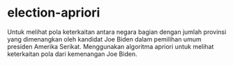 # election-apriori
Untuk melihat pola keterkaitan antara negara bagian dengan jumlah provinsi yang dimenangkan oleh kandidat Joe Biden dalam pemilihan umum presiden Amerika Serikat.
Menggunakan algoritma apriori untuk melihat keterkaitan pola dari kemenangan Joe Biden.
